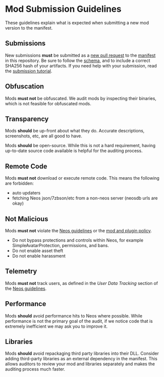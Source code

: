# Mod Submission Guidelines

These guidelines explain what is expected when submitting a new mod version to the manifest.

## Submissions

New submissions **must** be submitted as a [new pull request] to the [manifest] in this repository. Be sure to follow the [schema], and to include a correct SHA256 hash of your artifacts. If you need help with your submission, read the [submission tutorial]. 

## Obfuscation

Mods **must not** be obfuscated. We audit mods by inspecting their binaries, which is not feasible for obfuscated mods.

## Transparency

Mods **should** be up-front about what they do. Accurate descriptions, screenshots, etc, are all good to have.

Mods **should** be open-source. While this is not a hard requirement, having up-to-date source code available is helpful for the auditing process.

## Remote Code

Mods **must not** download or execute remote code. This means the following are forbidden:

- auto updaters
- fetching Neos json/7zbson/etc from a non-neos server (neosdb urls are okay)

## Not Malicious

Mods **must not** violate the [Neos guidelines] or the [mod and plugin policy].

- Do not bypass protections and controls within Neos, for example SimpleAvatarProtection, permissions, and bans.
- Do not enable asset theft
- Do not enable harassment

## Telemetry

Mods **must not** track users, as defined in the *User Data Tracking* section of the [Neos guidelines].

## Performance

Mods **should** avoid performance hits to Neos where possible. While performance is not the primary goal of the audit, if we notice code that is extremely inefficient we may ask you to improve it.

## Libraries

Mods **should** avoid repackaging third party libraries into their DLL. Consider adding third-party libraries as an external dependency in the manifest. This allows auditors to review your mod and libraries separately and makes the auditing process much faster.

<!-- Links -->
[new pull request]: https://github.com/neos-modding-group/neos-mod-manifest/compare
[schema]: schema.md
[manifest]: ../manifest.json
[Neos guidelines]: https://docs.google.com/document/d/1G_-PaxSp8rGYeHUIXK-19b2VqOLlpOZ18e7DrOwNjG4/edit
[mod and plugin policy]: https://wiki.neos.com/Mod_%26_Plugin_Policy
[submission tutorial]: submission-tutorial.md
